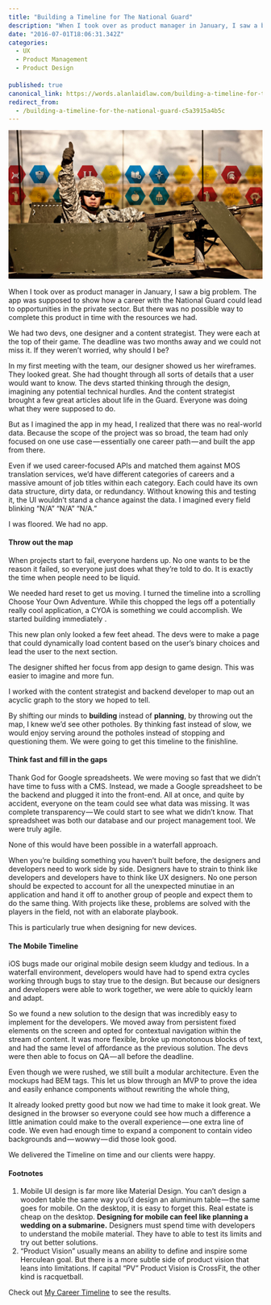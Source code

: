 ```yaml
---
title: "Building a Timeline for The National Guard"
description: "When I took over as product manager in January, I saw a big problem. The app was supposed to show how a career with the National Guard could lead to opportunities in the private sector. But there was…"
date: "2016-07-01T18:06:31.342Z"
categories: 
  - UX
  - Product Management
  - Product Design

published: true
canonical_link: https://words.alanlaidlaw.com/building-a-timeline-for-the-national-guard-c5a3915a4b5c
redirect_from:
  - /building-a-timeline-for-the-national-guard-c5a3915a4b5c
---
```


![](./asset-1.jpeg)

When I took over as product manager in January, I saw a big problem. The app was supposed to show how a career with the National Guard could lead to opportunities in the private sector. But there was no possible way to complete this product in time with the resources we had.

We had two devs, one designer and a content strategist. They were each at the top of their game. The deadline was two months away and we could not miss it. If they weren’t worried, why should I be?

In my first meeting with the team, our designer showed us her wireframes. They looked great. She had thought through all sorts of details that a user would want to know. The devs started thinking through the design, imagining any potential technical hurdles. And the content strategist brought a few great articles about life in the Guard. Everyone was doing what they were supposed to do.

But as I imagined the app in my head, I realized that there was no real-world data. Because the scope of the project was so broad, the team had only focused on one use case — essentially one career path — and built the app from there.

Even if we used career-focused APIs and matched them against MOS translation services, we’d have different categories of careers and a massive amount of job titles within each category. Each could have its own data structure, dirty data, or redundancy. Without knowing this and testing it, the UI wouldn’t stand a chance against the data. I imagined every field blinking “N/A” “N/A” “N/A.”

I was floored. We had no app.

#### Throw out the map

When projects start to fail, everyone hardens up. No one wants to be the reason it failed, so everyone just does what they’re told to do. It is exactly the time when people need to be liquid.

We needed hard reset to get us moving. I turned the timeline into a scrolling Choose Your Own Adventure. While this chopped the legs off a potentially really cool application, a CYOA is something we could accomplish. We started building immediately .

This new plan only looked a few feet ahead. The devs were to make a page that could dynamically load content based on the user’s binary choices and lead the user to the next section.

The designer shifted her focus from app design to game design. This was easier to imagine and more fun.

I worked with the content strategist and backend developer to map out an acyclic graph to the story we hoped to tell.

By shifting our minds to **building** instead of **planning**, by throwing out the map, I knew we’d see other potholes. By thinking fast instead of slow, we would enjoy serving around the potholes instead of stopping and questioning them. We were going to get this timeline to the finishline.

#### Think fast and fill in the gaps

Thank God for Google spreadsheets. We were moving so fast that we didn’t have time to fuss with a CMS. Instead, we made a Google spreadsheet to be the backend and plugged it into the front-end. All at once, and quite by accident, everyone on the team could see what data was missing. It was complete transparency — We could start to see what we didn’t know. That spreadsheet was both our database and our project management tool. We were truly agile.

None of this would have been possible in a waterfall approach.

When you’re building something you haven’t built before, the designers and developers need to work side by side. Designers have to strain to think like developers and developers have to think like UX designers. No one person should be expected to account for all the unexpected minutiae in an application and hand it off to another group of people and expect them to do the same thing. With projects like these, problems are solved with the players in the field, not with an elaborate playbook.

This is particularly true when designing for new devices.

#### The Mobile Timeline

iOS bugs made our original mobile design seem kludgy and tedious. In a waterfall environment, developers would have had to spend extra cycles working through bugs to stay true to the design. But because our designers and developers were able to work together, we were able to quickly learn and adapt.

So we found a new solution to the design that was incredibly easy to implement for the developers. We moved away from persistent fixed elements on the screen and opted for contextual navigation within the stream of content. It was more flexible, broke up monotonous blocks of text, and had the same level of affordance as the previous solution. The devs were then able to focus on QA — all before the deadline.

Even though we were rushed, we still built a modular architecture. Even the mockups had BEM tags. This let us blow through an MVP to prove the idea and easily enhance components without rewriting the whole thing,

It already looked pretty good but now we had time to make it look great. We designed in the browser so everyone could see how much a difference a little animation could make to the overall experience — one extra line of code. We even had enough time to expand a component to contain video backgrounds and — wowwy — did those look good.

We delivered the Timeline on time and our clients were happy.

#### Footnotes

1.  Mobile UI design is far more like Material Design. You can’t design a wooden table the same way you’d design an aluminum table — the same goes for mobile. On the desktop, it is easy to forget this. Real estate is cheap on the desktop. **Designing for mobile can feel like planning a wedding on a submarine.** Designers must spend time with developers to understand the mobile material. They have to able to test its limits and try out better solutions.
2.  “Product Vision” usually means an ability to define and inspire some Herculean goal. But there is a more subtle side of product vision that leans into limitations. If capital “PV” Product Vision is CrossFit, the other kind is racquetball.

Check out [My Career Timeline](http://www.nationalguard.com/my-career-timeline) to see the results.
